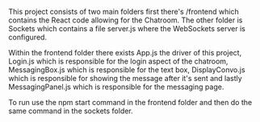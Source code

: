 This project consists of two main folders first there's /frontend which contains the React code allowing for the Chatroom. The other folder is Sockets which contains a file server.js where the WebSockets server is configured.

Within the frontend folder there exists App.js the driver of this project, Login.js which is responsible for the login aspect of the chatroom, MessagingBox.js which is responsible for the text box, DisplayConvo.js which is responsible for showing the message after it's sent and lastly MessagingPanel.js which is responsible for the messaging page. 

To run use the npm start command in the frontend folder and then do the same command in the sockets folder. 
